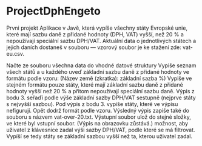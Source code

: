 # ProjectDphEngeto
Prvni projekt
Aplikace v Javě, která vypíše všechny státy Evropské unie, které mají sazbu daně z přidané hodnoty (DPH, VAT) vyšší, než 20 % a nepoužívají speciální sazbu DPH/VAT.
Aktuální data o jednotlivých státech a jejich daních dostaneš v souboru — vzorový soubor je ke stažení zde: vat-eu.csv.



Načte ze souboru všechna data do vhodné datové struktury
Vypiše seznam všech států a u každého uveď základní sazbu daně z přidané hodnoty ve formátu podle vzoru: (Název země (zkratka): základní sazba %)
Vypiše ve stejném formátu pouze státy, které mají základní sazbu daně z přidané hodnoty vyšší než 20 % a přitom nepoužívají speciální sazbu daně.
Výpis z bodu 3. seřaďí podle výše základní sazby DPH/VAT sestupně (nejprve státy s nejvyšší sazbou).
Pod výpis z bodu 3. vypíše státy, které ve výpisu nefigurují. Opět dodrž formát podle vzoru.
Výsledný výpis zapiše také do souboru s názvem vat-over-20.txt. Výstupní soubor ulož do stejné složky, ve které byl vstupní soubor. (Výpis na obrazovku zůstává.)
možnost, aby uživatel z klávesnice zadal výši sazby DPH/VAT, podle které se má filtrovat. Vypíší se tedy státy se základní sazbou vyšší než ta, kterou uživatel zadal.
